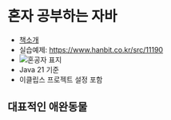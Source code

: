 # 혼자 공부하는 자바
- [책소개](https://hongong.hanbit.co.kr/%EC%9E%90%EB%B0%94/)
- 실습예제: https://www.hanbit.co.kr/src/11190
- ![혼공자 표지](https://hongong.hanbit.co.kr/wp-content/uploads/2024/01/%ED%98%BC%EC%9E%90-%EA%B3%B5%EB%B6%80%ED%95%98%EB%8A%94-%EC%9E%90%EB%B0%94%EA%B0%9C%EC%A0%95%ED%8C%90_%ED%91%9C1.png)
- Java 21 기준
- 이클립스 프로젝트 설정 포함

## 대표적인 애완동물
